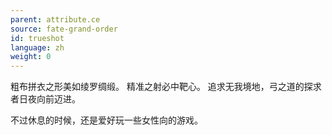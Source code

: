 ```yaml
---
parent: attribute.ce
source: fate-grand-order
id: trueshot
language: zh
weight: 0
---
```


粗布拼衣之形美如绫罗绸缎。
精准之射必中靶心。
追求无我境地，弓之道的探求者日夜向前迈进。

不过休息的时候，还是爱好玩一些女性向的游戏。
